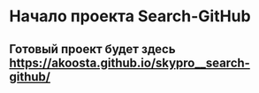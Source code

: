 # Начало проекта Search-GitHub

## Готовый проект будет здесь https://akoosta.github.io/skypro__search-github/
